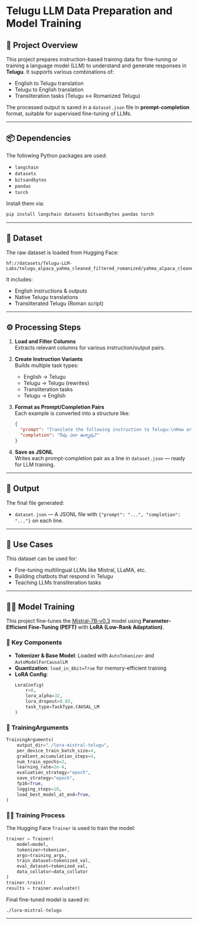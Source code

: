 
# Telugu LLM Data Preparation and Model Training

## 🧠 Project Overview

This project prepares instruction-based training data for fine-tuning or training a language model (LLM) to understand and generate responses in **Telugu**. It supports various combinations of:
- English to Telugu translation
- Telugu to English translation
- Transliteration tasks (Telugu <-> Romanized Telugu)

The processed output is saved in a `dataset.json` file in **prompt-completion** format, suitable for supervised fine-tuning of LLMs.

---

## 📦 Dependencies

The following Python packages are used:
- `langchain`
- `datasets`
- `bitsandbytes`
- `pandas`
- `torch`

Install them via:
```bash
pip install langchain datasets bitsandbytes pandas torch
```

---

## 🧾 Dataset

The raw dataset is loaded from Hugging Face:
```
hf://datasets/Telugu-LLM-Labs/telugu_alpaca_yahma_cleaned_filtered_romanized/yahma_alpaca_cleaned_telugu_filtered_and_romanized.csv
```

It includes:
- English instructions & outputs
- Native Telugu translations
- Transliterated Telugu (Roman script)

---

## ⚙️ Processing Steps

1. **Load and Filter Columns**  
   Extracts relevant columns for various instruction/output pairs.

2. **Create Instruction Variants**  
   Builds multiple task types:
   - English → Telugu
   - Telugu → Telugu (rewrites)
   - Transliteration tasks
   - Telugu → English

3. **Format as Prompt/Completion Pairs**  
   Each example is converted into a structure like:
   ```json
   {
     "prompt": "Translate the following instruction to Telugu:\nHow are you?",
     "completion": "నీవు ఎలా ఉన్నావు?"
   }
   ```

4. **Save as JSONL**  
   Writes each prompt-completion pair as a line in `dataset.json` — ready for LLM training.

---

## 📁 Output

The final file generated:
- `dataset.json` — A JSONL file with `{"prompt": "...", "completion": "..."}` on each line.

---

## 🚀 Use Cases

This dataset can be used for:
- Fine-tuning multilingual LLMs like Mistral, LLaMA, etc.
- Building chatbots that respond in Telugu
- Teaching LLMs transliteration tasks

---

## 🏋️‍♂️ Model Training

This project fine-tunes the [Mistral-7B-v0.3](https://huggingface.co/mistralai/Mistral-7B-v0.3) model using **Parameter-Efficient Fine-Tuning (PEFT)** with **LoRA (Low-Rank Adaptation)**.

### 🔧 Key Components

- **Tokenizer & Base Model**: Loaded with `AutoTokenizer` and `AutoModelForCausalLM`
- **Quantization**: `load_in_8bit=True` for memory-efficient training
- **LoRA Config**:
  ```python
  LoraConfig(
      r=8,
      lora_alpha=32,
      lora_dropout=0.05,
      task_type=TaskType.CAUSAL_LM
  )
  ```

### 🧪 TrainingArguments

```python
TrainingArguments(
    output_dir="./lora-mistral-telugu",
    per_device_train_batch_size=4,
    gradient_accumulation_steps=4,
    num_train_epochs=2,
    learning_rate=2e-4,
    evaluation_strategy="epoch",
    save_strategy="epoch",
    fp16=True,
    logging_steps=10,
    load_best_model_at_end=True,
)
```

### 🧑‍🏫 Training Process

The Hugging Face `Trainer` is used to train the model:
```python
trainer = Trainer(
    model=model,
    tokenizer=tokenizer,
    args=training_args,
    train_dataset=tokenized_val,
    eval_dataset=tokenized_val,
    data_collator=data_collator
)
trainer.train()
results = trainer.evaluate()
```

Final fine-tuned model is saved in:
```
./lora-mistral-telugu
```

---

